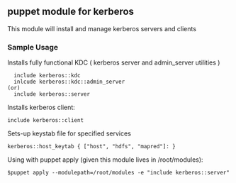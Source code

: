 puppet module for kerberos
--------------------------

This module will install and manage kerberos servers and clients

### Sample Usage

Installs fully functional KDC ( kerberos server and admin_server utilities )

```
  include kerberos::kdc
  inlcude kerberos::kdc::admin_server
(or)
  include kerberos::server
```

Installs kerberos client:

```
include kerberos::client
```

Sets-up keystab file for specified services

```
kerberos::host_keytab { ["host", "hdfs", "mapred"]: }
```

Using with puppet apply (given this module lives in /root/modules):

```
$puppet apply --modulepath=/root/modules -e "include kerberos::server"
```